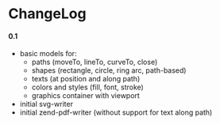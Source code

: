 # ChangeLog

#### 0.1

- basic models for:
    - paths (moveTo, lineTo, curveTo, close)
    - shapes (rectangle, circle, ring arc, path-based)
    - texts (at position and along path)
    - colors and styles (fill, font, stroke)
    - graphics container with viewport
- initial svg-writer
- initial zend-pdf-writer (without support for text along path)
